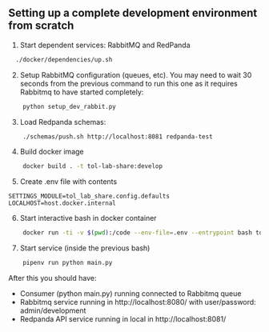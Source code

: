 ## Setting up a complete development environment from scratch

1. Start dependent services: RabbitMQ and RedPanda
```bash
  ./docker/dependencies/up.sh
```

2. Setup RabbitMQ configuration (queues, etc). You may need to wait 30 seconds from the previous command
to run this one as it requires Rabbitmq to have started completely:
```bash
    python setup_dev_rabbit.py
```

3. Load Redpanda schemas:
```bash
    ./schemas/push.sh http://localhost:8081 redpanda-test
```

4. Build docker image
```bash
    docker build . -t tol-lab-share:develop
```

5. Create .env file with contents
```
SETTINGS_MODULE=tol_lab_share.config.defaults
LOCALHOST=host.docker.internal
```

6. Start interactive bash in docker container
```bash
    docker run -ti -v $(pwd):/code --env-file=.env --entrypoint bash tol-lab-share:develop
```

7. Start service (inside the previous bash)
```bash
    pipenv run python main.py
```

After this you should have:

* Consumer (python main.py) running connected to Rabbitmq queue
* Rabbitmq service running in http://localhost:8080/ with user/password: admin/development
* Redpanda API service running in local in http://localhost:8081/